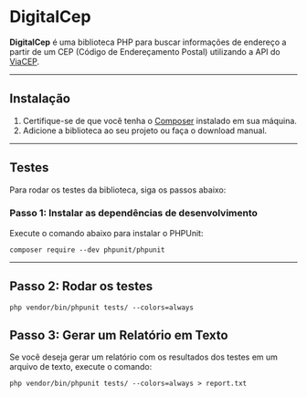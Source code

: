 # DigitalCep

**DigitalCep** é uma biblioteca PHP para buscar informações de endereço a partir de um CEP (Código de Endereçamento Postal) utilizando a API do [ViaCEP](https://viacep.com.br).

---

## Instalação

1. Certifique-se de que você tenha o [Composer](https://getcomposer.org/) instalado em sua máquina.
2. Adicione a biblioteca ao seu projeto ou faça o download manual.

---

## Testes

Para rodar os testes da biblioteca, siga os passos abaixo:

### Passo 1: Instalar as dependências de desenvolvimento

Execute o comando abaixo para instalar o PHPUnit:

``` composer require --dev phpunit/phpunit ``` 

<hr>

## Passo 2: Rodar os testes

``` php vendor/bin/phpunit tests/ --colors=always ``` 

## Passo 3: Gerar um Relatório em Texto

Se você deseja gerar um relatório com os resultados dos testes em um arquivo de texto, execute o comando:

``` php vendor/bin/phpunit tests/ --colors=always > report.txt ``` 
